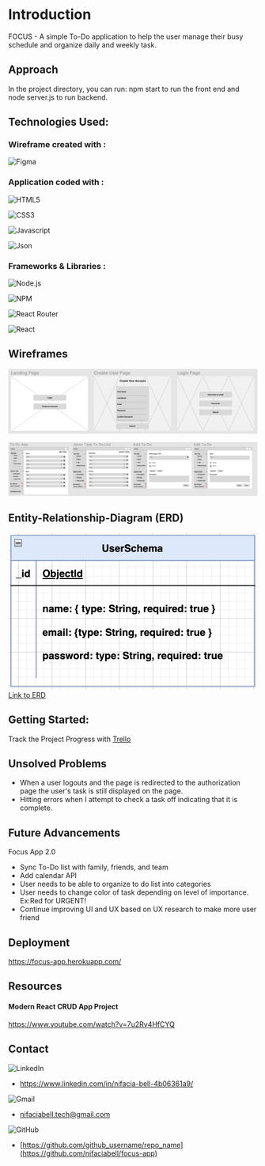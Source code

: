 # Introduction
FOCUS - A simple To-Do application to help the user manage their busy schedule and organize daily and weekly task. 

## Approach

In the project directory, you can run: npm start to run the front end and node server.js to run backend.

## Technologies Used:

### Wireframe created with :

![Figma](https://img.shields.io/badge/Figma-F24E1E?style=for-the-badge&logo=figma&logoColor=white)

### Application coded with :

![HTML5](https://img.shields.io/badge/HTML5-E34F26?style=for-the-badge&logo=html5&logoColor=white)

![CSS3](https://img.shields.io/badge/CSS3-1572B6?style=for-the-badge&logo=css3&logoColor=white)

![Javascript](https://img.shields.io/badge/JavaScript-323330?style=for-the-badge&logo=javascript&logoColor=F7DF1E)

![Json](https://img.shields.io/badge/json-5E5C5C?style=for-the-badge&logo=json&logoColor=white)


### Frameworks & Libraries :

![Node.js](https://img.shields.io/badge/Node.js-339933?style=for-the-badge&logo=nodedotjs&logoColor=white)

![NPM](https://img.shields.io/badge/npm-CB3837?style=for-the-badge&logo=npm&logoColor=white)

![React Router](https://img.shields.io/badge/React_Router-CA4245?style=for-the-badge&logo=react-router&logoColor=white)

![React](https://img.shields.io/badge/React-20232A?style=for-the-badge&logo=react&logoColor=61DAFB)



## Wireframes

 ![Wireframe](screenshots/Screen%20Shot%202023-04-27%20at%2011.46.30%20AM%20copy.png)

 ![Wireframe](screenshots/Screen%20Shot%202023-04-27%20at%2011.46.42%20AM%20copy.png)


## Entity-Relationship-Diagram (ERD)

![](screenshots/Screen%20Shot%202023-04-27%20at%202.22.31%20PM.png)
[Link to ERD](https://drive.google.com/file/d/1WI_tNrfUwubY0SIpaMfOVJSevJNhEp-A/view?usp=sharing)


## Getting Started:

Track the Project Progress with 
[Trello](https://trello.com/b/pRhIEN9I/mern-application)


## Unsolved Problems
* When a user logouts and the page is redirected to the authorization page the user's task is still displayed on the page. 
* Hitting errors when I attempt to check a task off indicating that it is complete. 

## Future Advancements
 Focus App 2.0 
 
 * Sync To-Do list with family, friends, and team
 * Add calendar API
 * User needs to be able to organize to do list into categories
 * User needs to change color of task depending on level of importance. Ex:Red for URGENT!
 * Continue improving UI and UX based on UX research to make more user friend


## Deployment

https://focus-app.herokuapp.com/

## Resources
#### Modern React CRUD App Project 
https://www.youtube.com/watch?v=7u2Rv4HfCYQ

## Contact

![LinkedIn](https://img.shields.io/badge/linkedin-%230077B5.svg?style=for-the-badge&logo=linkedin&logoColor=white)
* https://www.linkedin.com/in/nifacia-bell-4b06361a9/ 

![Gmail](https://img.shields.io/badge/Gmail-D14836?style=for-the-badge&logo=gmail&logoColor=white) 
* nifaciabell.tech@gmail.com

![GitHub](https://img.shields.io/badge/github-%23121011.svg?style=for-the-badge&logo=github&logoColor=white)

* [https://github.com/github_username/repo_name](https://github.com/nifaciabell/focus-app)


